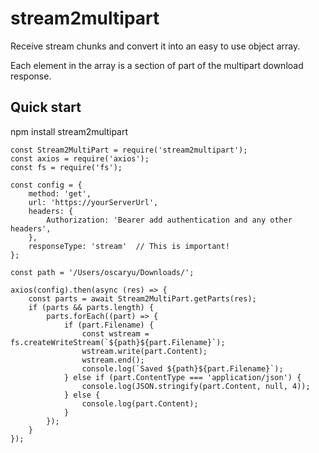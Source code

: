 # stream2multipart

Receive stream chunks and convert it into an easy to use object array.

Each element in the array is a section of part of the multipart download response.

## Quick start

npm install stream2multipart

````
const Stream2MultiPart = require('stream2multipart');
const axios = require('axios');
const fs = require('fs');

const config = {
    method: 'get',
    url: 'https://yourServerUrl',
    headers: {
        Authorization: 'Bearer add authentication and any other headers',
    },
    responseType: 'stream'  // This is important!
};

const path = '/Users/oscaryu/Downloads/';

axios(config).then(async (res) => {
    const parts = await Stream2MultiPart.getParts(res);
    if (parts && parts.length) {
        parts.forEach((part) => {
            if (part.Filename) {
                const wstream = fs.createWriteStream(`${path}${part.Filename}`);
                wstream.write(part.Content);
                wstream.end();
                console.log(`Saved ${path}${part.Filename}`);
            } else if (part.ContentType === 'application/json') {
                console.log(JSON.stringify(part.Content, null, 4));
            } else {
                console.log(part.Content);
            }
        });
    }
});

````
